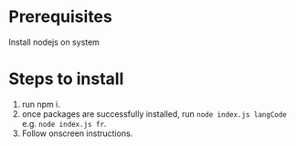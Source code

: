 # Prerequisites
Install nodejs on system

# Steps to install
1. run npm i.
2. once packages are successfully installed, run `node index.js langCode` e.g. `node index.js fr`.
3. Follow onscreen instructions.

